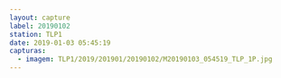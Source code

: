 ```yaml
---
layout: capture
label: 20190102
station: TLP1
date: 2019-01-03 05:45:19
capturas:
  - imagem: TLP1/2019/201901/20190102/M20190103_054519_TLP_1P.jpg
---
```

